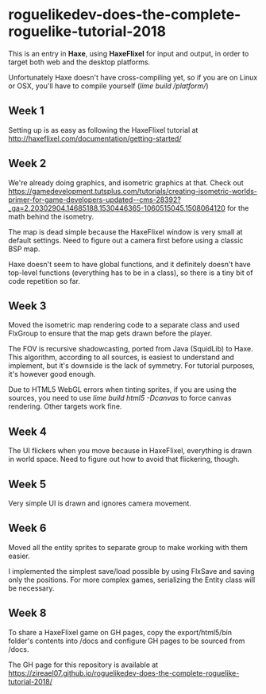 # roguelikedev-does-the-complete-roguelike-tutorial-2018

This is an entry in **Haxe**, using **HaxeFlixel** for input and output, in order to target both web and the desktop platforms. 

Unfortunately Haxe doesn't have cross-compiling yet, so if you are on Linux or OSX, you'll have to compile yourself (*lime build /platform/*)

## Week 1

Setting up is as easy as following the HaxeFlixel tutorial at http://haxeflixel.com/documentation/getting-started/

## Week 2

We're already doing graphics, and isometric graphics at that. Check out https://gamedevelopment.tutsplus.com/tutorials/creating-isometric-worlds-primer-for-game-developers-updated--cms-28392?_ga=2.20302904.14685188.1530446365-1060515045.1508064120 for the math behind the isometry.

The map is dead simple because the HaxeFlixel window is very small at default settings. Need to figure out a camera first before using a classic BSP map.

Haxe doesn't seem to have global functions, and it definitely doesn't have top-level functions (everything has to be in a class), so there is a tiny bit of code repetition so far.

## Week 3

Moved the isometric map rendering code to a separate class and used FlxGroup to ensure that the map gets drawn before the player.

The FOV is recursive shadowcasting, ported from Java (SquidLib) to Haxe. This algorithm, according to all sources, is easiest to understand and implement, but it's downside is the lack of symmetry. For tutorial purposes, it's however good enough.

Due to HTML5 WebGL errors when tinting sprites, if you are using the sources, you need to use *lime build html5 -Dcanvas* to force canvas rendering. Other targets work fine.

## Week 4

The UI flickers when you move because in HaxeFlixel, everything is drawn in world space. Need to figure out how to avoid that flickering, though.

## Week 5

Very simple UI is drawn and ignores camera movement.


## Week 6

Moved all the entity sprites to separate group to make working with them easier.

I implemented the simplest save/load possible by using FlxSave and saving only the positions. For more complex games, serializing the Entity class will be necessary.

## Week 8

To share a HaxeFlixel game on GH pages, copy the export/html5/bin folder's contents into /docs and configure GH pages to be sourced from /docs.

The GH page for this repository is available at https://zireael07.github.io/roguelikedev-does-the-complete-roguelike-tutorial-2018/